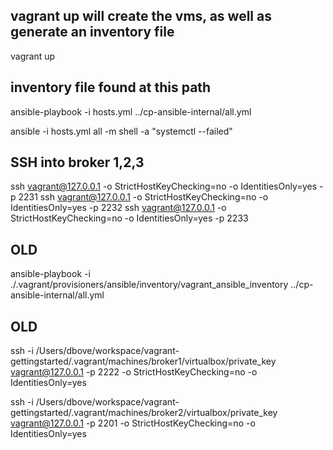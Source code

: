 
## vagrant up will create the vms, as well as generate an inventory file
vagrant up

## inventory file found at this path
ansible-playbook -i hosts.yml ../cp-ansible-internal/all.yml

ansible -i hosts.yml all -m shell -a "systemctl --failed"

## SSH into broker 1,2,3
ssh vagrant@127.0.0.1 -o StrictHostKeyChecking=no -o IdentitiesOnly=yes -p 2231
ssh vagrant@127.0.0.1 -o StrictHostKeyChecking=no -o IdentitiesOnly=yes -p 2232
ssh vagrant@127.0.0.1 -o StrictHostKeyChecking=no -o IdentitiesOnly=yes -p 2233



## OLD
ansible-playbook -i ./.vagrant/provisioners/ansible/inventory/vagrant_ansible_inventory ../cp-ansible-internal/all.yml



## OLD
ssh -i /Users/dbove/workspace/vagrant-gettingstarted/.vagrant/machines/broker1/virtualbox/private_key vagrant@127.0.0.1 -p 2222 -o StrictHostKeyChecking=no -o IdentitiesOnly=yes

ssh -i /Users/dbove/workspace/vagrant-gettingstarted/.vagrant/machines/broker2/virtualbox/private_key vagrant@127.0.0.1 -p 2201 -o StrictHostKeyChecking=no -o IdentitiesOnly=yes
